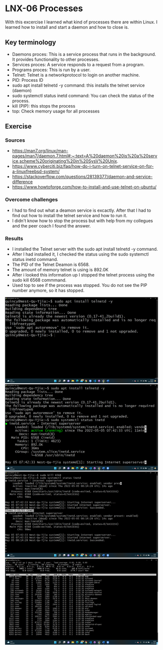 # LNX-06 Processes 
With this excercise I learned what kind of processes there are within Linux. I learned how to install and start a daemon and how to close is.    

## Key terminology
- Daemons proces: This is a service process that runs in the background. It provides functionality to other processes.
- Services proces: A service responds to a request from a program.
- Programs proces: This is run by a user.
- Telnet: Telnet is a networkprotocol to login on another machine. 
- PID: Process ID
- sudo apt install telnetd -y command: this installs the telnet service (daemon)
- sudo systemctl status inetd command: You can check the status of the process.
- kill (PIP): this stops the process
- top: Check memory usage for all processes

## Exercise
### Sources
- https://man7.org/linux/man-pages/man7/daemon.7.html#:~:text=A%20daemon%20is%20a%20service,scheme%20originating%20in%20SysV%20Unix.
- https://www.cyberciti.biz/faq/how-do-i-turn-on-telnet-service-on-for-a-linuxfreebsd-system/
- https://stackoverflow.com/questions/28139377/daemon-and-service-difference
- https://www.howtoforge.com/how-to-install-and-use-telnet-on-ubuntu/


### Overcome challenges
- I had to find out what a deamon service is excactly. After that I had to find out how to install the telnet service and how to run it.
- I didn't know how to stop the process but with help from my collegues and the peer coach I found the answer.

### Results
- I installed the Telnet server with the sudo apt install telnetd -y command.
- After I had installed it, I checked the status using the sudo systemctl status inetd command.
- The PID of the Telnet Deamon is 6568.
- The amount of memory telnet is using is 892.0K
- After i looked this information up I stopped the telnet process using the sudo kill 6568 commmand.
- Used top to see if the process was stopped. You do not see the PIP number anymore, so it has stopped.

![LIN06](../00_includes/LIN06-1.png)
![LIN06](../00_includes/LIN06-2.png)
![LIN06](../00_includes/LIN06-3.png)
![LIN06](../00_includes/LIN06-4.png) 
